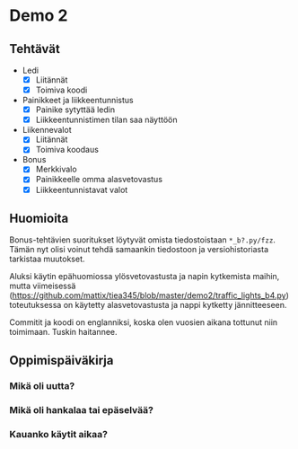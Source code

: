 # Demo 2

## Tehtävät

- Ledi
  - [X] Liitännät
  - [X] Toimiva koodi
- Painikkeet ja liikkeentunnistus
  - [X] Painike sytyttää ledin
  - [X] Liikkeentunnistimen tilan saa näyttöön
- Liikennevalot
  - [X] Liitännät
  - [X] Toimiva koodaus
- Bonus
  - [X] Merkkivalo
  - [X] Painikkeelle omma alasvetovastus
  - [X] Liikkeentunnistavat valot

## Huomioita

Bonus-tehtävien suoritukset löytyvät omista tiedostoistaan `*_b?.py/fzz`.
Tämän nyt olisi voinut tehdä samaankin tiedostoon ja versiohistoriasta
tarkistaa muutokset.

Aluksi käytin epähuomiossa ylösvetovastusta ja napin kytkemista maihin,
mutta viimeisessä (https://github.com/mattix/tiea345/blob/master/demo2/traffic_lights_b4.py)
toteutuksessa on käytetty alasvetovastusta ja nappi kytketty jännitteeseen.

Commitit ja koodi on englanniksi, koska olen vuosien aikana tottunut
niin toimimaan. Tuskin haitannee.

## Oppimispäiväkirja

### Mikä oli uutta?

### Mikä oli hankalaa tai epäselvää?

### Kauanko käytit aikaa?
